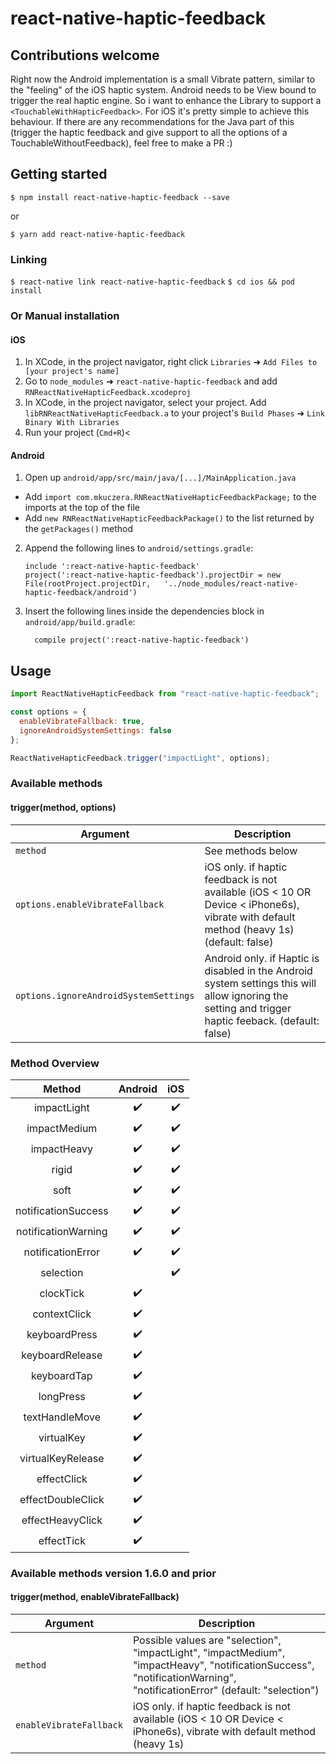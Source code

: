 
# react-native-haptic-feedback

## Contributions welcome

Right now the Android implementation is a small Vibrate pattern, similar to the "feeling" of the iOS haptic system. Android needs to be View bound to trigger the real haptic engine.
So i want to enhance the Library to support a `<TouchableWithHapticFeedback>`. For iOS it's pretty simple to achieve this behaviour. If there are any recommendations for the Java part of this (trigger the haptic feedback and give support to all the options of a TouchableWithoutFeedback), feel free to make a PR :)

## Getting started

`$ npm install react-native-haptic-feedback --save`

or

`$ yarn add react-native-haptic-feedback`

### Linking

`$ react-native link react-native-haptic-feedback`
`$ cd ios && pod install`

### Or Manual installation

#### iOS

1. In XCode, in the project navigator, right click `Libraries` ➜ `Add Files to [your project's name]`
2. Go to `node_modules` ➜ `react-native-haptic-feedback` and add `RNReactNativeHapticFeedback.xcodeproj`
3. In XCode, in the project navigator, select your project. Add `libRNReactNativeHapticFeedback.a` to your project's `Build Phases` ➜ `Link Binary With Libraries`
4. Run your project (`Cmd+R`)<

#### Android

1. Open up `android/app/src/main/java/[...]/MainApplication.java`

- Add `import com.mkuczera.RNReactNativeHapticFeedbackPackage;` to the imports at the top of the file
- Add `new RNReactNativeHapticFeedbackPackage()` to the list returned by the `getPackages()` method

2. Append the following lines to `android/settings.gradle`:
   ```
   include ':react-native-haptic-feedback'
   project(':react-native-haptic-feedback').projectDir = new File(rootProject.projectDir, 	'../node_modules/react-native-haptic-feedback/android')
   ```
3. Insert the following lines inside the dependencies block in `android/app/build.gradle`:
   ```
     compile project(':react-native-haptic-feedback')
   ```

## Usage

```javascript
import ReactNativeHapticFeedback from "react-native-haptic-feedback";

const options = {
  enableVibrateFallback: true,
  ignoreAndroidSystemSettings: false
};

ReactNativeHapticFeedback.trigger("impactLight", options);
```

### Available methods

#### trigger(method, options)

| Argument                              | Description                                                                                                                                                             
| ------------------------------------- | --------------------------------------------------------------------------------------------------------------------------------------------------------------------------------------------------------------------------------------------------------------------------------------------------------------------------------------------------------------------------------------------------------------------------------------------------------- |
| `method`                              | See methods below
| `options.enableVibrateFallback`       |  iOS only. if haptic feedback is not available (iOS < 10 OR Device < iPhone6s), vibrate with default method (heavy 1s) (default: false)                                                                                                                                                                                                                                                                                                                   |
| `options.ignoreAndroidSystemSettings` | Android only. if Haptic is disabled in the Android system settings this will allow ignoring the setting and trigger haptic feeback.  (default: false)                                                                                                                                                                                                                                                                                                     |                                     

### Method Overview

| Method | Android | iOS |
| :---: | :---: | :---: |
| impactLight | :heavy_check_mark: | :heavy_check_mark: |
| impactMedium | :heavy_check_mark: | :heavy_check_mark: |
| impactHeavy | :heavy_check_mark: | :heavy_check_mark: |
| rigid | :heavy_check_mark: | :heavy_check_mark: |
| soft | :heavy_check_mark: | :heavy_check_mark: |
| notificationSuccess | :heavy_check_mark: | :heavy_check_mark: |
| notificationWarning | :heavy_check_mark: | :heavy_check_mark: |
| notificationError | :heavy_check_mark: | :heavy_check_mark: |
| selection | | :heavy_check_mark: |
| clockTick | :heavy_check_mark: | |
| contextClick | :heavy_check_mark: | |
| keyboardPress | :heavy_check_mark: | |
| keyboardRelease | :heavy_check_mark: | |
| keyboardTap | :heavy_check_mark: | |
| longPress | :heavy_check_mark: | |
| textHandleMove | :heavy_check_mark: | |
| virtualKey | :heavy_check_mark: | |
| virtualKeyRelease | :heavy_check_mark: | |
| effectClick | :heavy_check_mark: | |
| effectDoubleClick | :heavy_check_mark: | |
| effectHeavyClick | :heavy_check_mark: | |
| effectTick | :heavy_check_mark: | |


### Available methods version 1.6.0 and prior

#### trigger(method, enableVibrateFallback)

| Argument                | Description                                                                                                                                                             |
| ----------------------- | ----------------------------------------------------------------------------------------------------------------------------------------------------------------------- |
| `method`                | Possible values are "selection", "impactLight", "impactMedium", "impactHeavy", "notificationSuccess", "notificationWarning", "notificationError" (default: "selection") |
| `enableVibrateFallback` |  iOS only. if haptic feedback is not available (iOS < 10 OR Device < iPhone6s), vibrate with default method (heavy 1s)                                                  |
